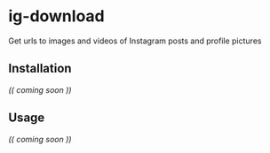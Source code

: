 # ig-download

Get urls to images and videos of Instagram posts and profile pictures

## Installation

*(( coming soon ))*

## Usage

*(( coming soon ))*